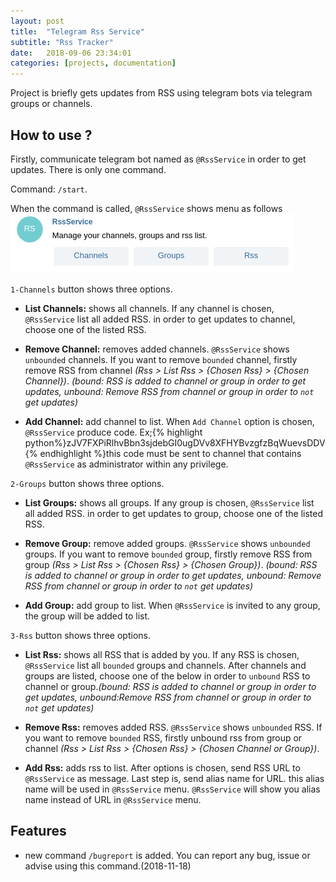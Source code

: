 ```yaml
---
layout: post
title:  "Telegram Rss Service"
subtitle: "Rss Tracker"
date:   2018-09-06 23:34:01
categories: [projects, documentation]
---
```

Project is briefly gets updates from RSS using telegram bots via telegram groups or channels. 

## How to use ?

Firstly, communicate telegram bot named as `@RssService` in order to get updates. There is only one command.

Command: `/start`.

When the command is called, `@RssService` shows menu as follows
![start screen command](/assets/images/startScreen.jpg)

`1-Channels` button shows three options.

* **List Channels:** shows all channels. If any channel is chosen, `@RssService` list all  added RSS. in order to get updates to channel, choose one of the listed RSS.

* **Remove Channel:** removes added channels. `@RssService` shows `unbounded` channels. If you want to remove `bounded` channel, firstly remove RSS from channel *(Rss > List Rss > {Chosen Rss} > {Chosen Channel})*. *(bound: RSS is added to channel or group in order to get updates, unbound: Remove RSS from channel or group in order to `not` get updates)*

* **Add Channel:** add channel to list. When `Add Channel` option is chosen, `@RssService` produce code. Ex;{% highlight python%}zJV7FXPiRlhvBbn3sjdebGI0ugDVv8XFHYBvzgfzBqWuevsDDV{% endhighlight %}this code must be sent to channel that contains `@RssService` as administrator within any privilege.

`2-Groups` button shows three options.

* **List Groups:** shows all groups. If any group is chosen, `@RssService` list all added RSS. in order to get updates to group, choose one of the listed RSS.

* **Remove Group:** remove added groups. `@RssService` shows `unbounded` groups. If you want to remove `bounded` group, firstly remove RSS from group *(Rss > List Rss > {Chosen Rss} > {Chosen Group})*. *(bound: RSS is added to channel or group in order to get updates, unbound: Remove RSS from channel or group in order to `not` get updates)*

* **Add Group:** add group to list. When `@RssService` is invited to any group, the group will be added to list.

`3-Rss` button shows three options.

* **List Rss:** shows all RSS that is added by you. If any RSS is chosen, `@RssService` list all `bounded` groups and channels. After channels and groups are listed, choose one of the below in order to `unbound` RSS to channel or group.*(bound: RSS is added to channel or group in order to get updates, unbound:Remove RSS from channel or group in order to `not` get updates)*

* **Remove Rss:** removes added RSS. `@RssService` shows `unbounded` RSS. If you want to remove `bounded` RSS, firstly unbound rss from group or channel *(Rss > List Rss > {Chosen Rss} > {Chosen Channel or Group})*.

* **Add Rss:** adds rss to list. After options is chosen, send RSS URL to `@RssService` as message. Last step is, send alias name for URL. this alias name will be used in `@RssService` menu. `@RssService` will show you alias name instead of URL in `@RssService` menu.

## Features

* new command `/bugreport` is added. You can report any bug, issue or advise using this command.(2018-11-18)